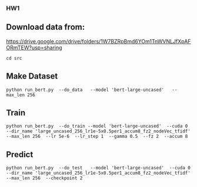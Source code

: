 ### HW1

## Download data from:
https://drive.google.com/drive/folders/1W7BZRpBmd6YOm1TnWVNLJfXpAFORmTEW?usp=sharing

`cd src`

## Make Dataset
`python run_bert.py 
--do_data  
--model 'bert-large-uncased'  
--max_len 256 `

## Train
`python run_bert.py 
--do_train
--model 'bert-large-uncased' 
--cuda 0 
--dir_name 'large_uncased_256_lr1e-5x0.5per1_accum8_fz2_nodeVec_tfidf' 
--max_len 256 
--lr 5e-6 
--lr_step 1 
--gamma 0.5 
--fz 2 
--accum 8 `

## Predict
`python run_bert.py 
--do_test  
--model 'bert-large-uncased' 
--cuda 0 
--dir_name 'large_uncased_256_lr1e-5x0.5per1_accum8_fz2_nodeVec_tfidf'  
--max_len 256 
--checkpoint 2`